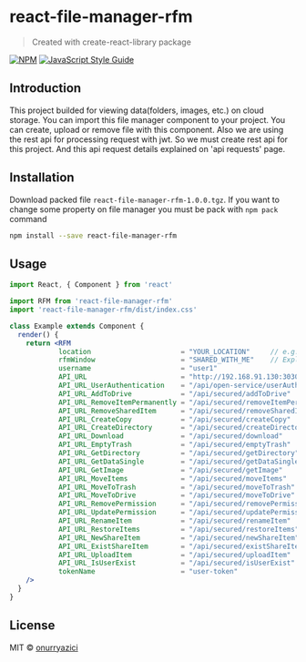 # react-file-manager-rfm

> Created with create-react-library package

[![NPM](https://img.shields.io/npm/v/react-file-manager-rfm.svg)](https://www.npmjs.com/package/react-file-manager-rfm) [![JavaScript Style Guide](https://img.shields.io/badge/code_style-standard-brightgreen.svg)](https://standardjs.com)
## Introduction 

This project builded for viewing data(folders, images, etc.) on cloud storage. You can import this file manager component to your project. You can create, upload or remove file with this component. Also we are using the rest api for processing request with jwt. So we must create rest api for this project. And this api request details explained on 'api requests' page.

## Installation

Download packed file `react-file-manager-rfm-1.0.0.tgz`. If you want to change some property on file manager you must be pack with `npm pack` command
```bash
npm install --save react-file-manager-rfm
```

## Usage


```jsx
import React, { Component } from 'react'

import RFM from 'react-file-manager-rfm'
import 'react-file-manager-rfm/dist/index.css'

class Example extends Component {
  render() {
    return <RFM 
      		location                      = "YOUR_LOCATION" 	// e.g. /home/user
          	rfmWindow                     = "SHARED_WITH_ME" 	// Explained on "windows" page
          	username                      = "user1" 		 	
          	API_URL                       = "http://192.168.91.130:3030"
          	API_URL_UserAuthentication    = "/api/open-service/userAuthentication"
          	API_URL_AddToDrive            = "/api/secured/addToDrive"
          	API_URL_RemoveItemPermanently = "/api/secured/removeItemPermanently"
          	API_URL_RemoveSharedItem      = "/api/secured/removeSharedItem"
          	API_URL_CreateCopy            = "/api/secured/createCopy"
          	API_URL_CreateDirectory       = "/api/secured/createDirectory"
          	API_URL_Download              = "/api/secured/download"
          	API_URL_EmptyTrash            = "/api/secured/emptyTrash"
          	API_URL_GetDirectory          = "/api/secured/getDirectory"
          	API_URL_GetDataSingle         = "/api/secured/getDataSingle"
          	API_URL_GetImage              = "/api/secured/getImage"
          	API_URL_MoveItems             = "/api/secured/moveItems"
          	API_URL_MoveToTrash           = "/api/secured/moveToTrash"
          	API_URL_MoveToDrive           = "/api/secured/moveToDrive"
          	API_URL_RemovePermission      = "/api/secured/removePermission"
          	API_URL_UpdatePermission      = "/api/secured/updatePermission"
          	API_URL_RenameItem            = "/api/secured/renameItem"
          	API_URL_RestoreItems          = "/api/secured/restoreItems"
          	API_URL_NewShareItem          = "/api/secured/newShareItem"
          	API_URL_ExistShareItem        = "/api/secured/existShareItem"
          	API_URL_UploadItem            = "/api/secured/uploadItem"
          	API_URL_IsUserExist           = "/api/secured/isUserExist"
          	tokenName                     = "user-token"
    />
  }
}
```

## License

MIT © [onurryazici](https://github.com/onurryazici)
